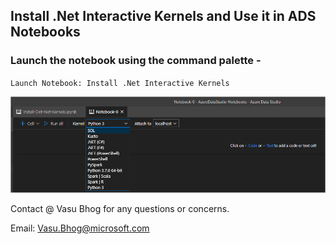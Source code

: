 ## Install .Net Interactive Kernels and Use it in ADS Notebooks

### Launch the notebook using the command palette - 
`Launch Notebook: Install .Net Interactive Kernels`

![.Net Interactive Kernels](media/PostNotebook.png)

Contact @ Vasu Bhog for any questions or concerns.

Email: Vasu.Bhog@microsoft.com